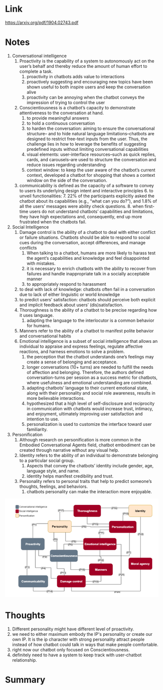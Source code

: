 Link    
===============
<p>

https://arxiv.org/pdf/1904.02743.pdf

</p>


Notes
===============
1. Conversational intelligence
   1. Proactivity is the capability of a system to autonomously act on the user’s behalf 
   and thereby reduce the amount of human effort to complete a task. 
      1. proactivity in chatbots adds value to interactions
      2. proactively suggesting and encouraging new topics have been
         shown useful to both inspire users and keep the conversation alive
      3. proactivity can be annoying when the chatbot conveys the impression of 
         trying to control the user
   2. Conscientiousness is a chatbot’s capacity to demonstrate attentiveness 
   to the conversation at hand. 
      1. to provide meaningful answers
      2. to hold a continuous conversation
      3. to harden the conversation: aiming to ensure the conversational structure–
         and to hide natural language limitations–chatbots are designed to restrict free-text
         inputs from the user. Thus, the challenge lies in how to leverage the 
         benefits of suggesting predefined inputs without limiting conversational capabilities
      4. visual elements: user-interface resources–such as quick replies, cards, and
         carousels–are used to structure the conversation and reduce issues regarding understanding
      5. context window: to keep the user aware of the chatbot’s current context, developed a chatbot
         for shopping that shows a context window on the side of the conversation.
   3. communicability is defined as the capacity of a software to convey to users its 
   underlying design intent and interactive principles
      6. to unveil functionalities:
      7. 22% of the participants explicitly asked the chatbot about its capabilities 
         (e.g., “what can you do?”), and 1.8% of all the users’ messages were ability check questions. 
      8. when first-time users do not understand chatbots’ capabilities and limitations, they
         have high expectations and, consequently, end up more frustrated when the chatbots fail.
2. Social Intelligence
   1. Damage control is the ability of a chatbot to deal with either conflict or failure situations.
      Chatbots should be able to respond to social cues during the conversation,
      accept differences, and manage conflicts
      1. When talking to a chatbot, humans are more likely to harass test the agent’s capabilities
         and knowledge and feel disappointed with mistakes.
      2. it is necessary to enrich chatbots with the ability to recover from failures and
         handle inappropriate talk in a socially acceptable manner
      3. to appropriately respond to harassment
   2. to deal with lack of knowledge: chatbots often fail in a conversation due to 
      lack of either linguistic or world knowledge
   3. to predict users’ satisfaction: chatbots should perceive both explicit and
      implicit feedback about users’ (dis)satisfaction.
   4. Thoroughness is the ability of a chatbot to be precise regarding how it uses language.
      1. adapting the language to the interlocutor is a common behavior for humans.
   5. Manners refer to the ability of a chatbot to manifest polite behavior and conversational
      habits
   6. Emotional intelligence is a subset of social intelligence that allows an individual to
      appraise and express feelings, regulate affective reactions, and harness emotions to
      solve a problem. 
      1. the perception that the chatbot understands one’s feelings may create a sense of belonging and acceptance.
      2. longer conversations (10+ turns) are needed to fulfill the needs of affection and belonging. Therefore,
         the authors defined conversation-turns per session as a success metric for chatbots,
         where usefulness and emotional understanding are combined.
      3. adapting chatbots’ language to their current emotional state, along with their personality and social role
         awareness, results in more believable interactions.
      4. hypothesized that a high level of self-disclosure and reciprocity in communication with chatbots would
         increase trust, intimacy, and enjoyment, ultimately improving user satisfaction and intention to use.
      5. personalization is used to customize the interface toward user familiarity.
3. Personification
   1. Although research on personification is more common in the Embodied Conversational Agents field, 
      chatbot embodiment can be created through narrative without any visual help.
   2. Identity refers to the ability of an individual to demonstrate belonging to a particular
      social group.
      1. Aspects that convey the chatbots’ identity include gender, age, language style, and name.
      2. identity helps manifest credibility and trust.
   3. Personality refers to personal traits that help to predict someone’s thoughts, feelings,
      and behaviors.
      1. chatbots personality can make the interaction more enjoyable.
      

![img.png](img/img_2.png)

Thoughts
===============
1. Different personality might have different level of proactivity. 
2. we need to either maximum embody the IP's personality or create our own IP. It is 
   the ip character with strong personality attract people instead of how chatbot could 
   talk in ways that make people comfortable.
3. right now our chatbot only focused on Conscientiousness.
4. definitely need to have a system to keep track with user-chatbot relationship.


Summary   
===============